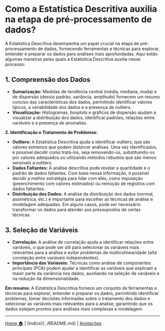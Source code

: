 # Como a Estatística Descritiva auxilia na etapa de pré-processamento de dados?

A Estatística Descritiva desempenha um papel crucial na etapa de pré-processamento de dados, fornecendo ferramentas e técnicas para explorar, entender e preparar os dados para análises mais aprofundadas. Aqui estão algumas maneiras pelas quais a Estatística Descritiva auxilia nesse processo:

## 1. Compreensão dos Dados

* **Sumarização:** Medidas de tendência central (média, mediana, moda) e de dispersão (desvio padrão, variância, amplitude) fornecem um resumo conciso das características dos dados, permitindo identificar valores típicos, a variabilidade dos dados e a presença de outliers.
* **Visualização:** Histogramas, boxplots e gráficos de dispersão ajudam a visualizar a distribuição dos dados, identificar padrões, relações entre variáveis e a presença de anomalias.

**2. Identificação e Tratamento de Problemas:**

* **Outliers:** A Estatística Descritiva ajuda a identificar outliers, que são valores extremos que podem distorcer análises. Uma vez identificados, é possível decidir como tratá-los, seja removendo-os, substituindo-os por valores adequados ou utilizando métodos robustos que são menos sensíveis a outliers.
* **Dados Faltantes:** A análise descritiva pode revelar a quantidade e o padrão de dados faltantes. Com base nessa informação, é possível decidir a melhor estratégia para lidar com eles, como imputação (preenchimento com valores estimados) ou remoção de registros com dados faltantes.
* **Distribuição dos Dados:** A análise da distribuição dos dados (normal, assimétrica, etc.) é importante para escolher as técnicas de análise e modelagem adequadas. Em alguns casos, pode ser necessário transformar os dados para atender aos pressupostos de certas técnicas.

## 3. Seleção de Variáveis

* **Correlação:** A análise de correlação ajuda a identificar relações entre variáveis, o que pode ser útil para selecionar as variáveis mais relevantes para a análise e evitar problemas de multicolinearidade (alta correlação entre variáveis independentes).
* **Importância das Variáveis:** Técnicas como análise de componentes principais (PCA) podem ajudar a identificar as variáveis que explicam a maior parte da variância nos dados, auxiliando na seleção de variáveis e na redução da dimensionalidade.

**Em resumo:** A Estatística Descritiva fornece um conjunto de ferramentas e técnicas para explorar, entender e preparar os dados, permitindo identificar problemas, tomar decisões informadas sobre o tratamento dos dados e selecionar as variáveis mais relevantes para a análise, garantindo que os dados estejam prontos para análises mais complexas e modelagem. 


-----

[Home 🏠](../../README.md) | [Indice]{../README.md} | [Anotações](../anotacoes.md)